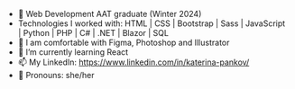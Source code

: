 
- 🔭 Web Development AAT graduate (Winter 2024)
- Technologies I worked with: HTML | CSS | Bootstrap | Sass | JavaScript | Python | PHP | C# | .NET | Blazor | SQL
- 🎨 I am comfortable with Figma, Photoshop and Illustrator
- 🌱 I’m currently learning React
- 📫 My LinkedIn: https://www.linkedin.com/in/katerina-pankov/
- 👩 Pronouns: she/her

